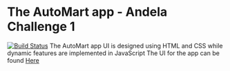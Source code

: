 # The AutoMart app - Andela Challenge 1
[![Build Status](https://travis-ci.org/travis-ci/AutoMart.svg?branch=travis-ui)](https://travis-ci.org/travis-ci/AutoMart)
The AutoMart app UI is designed using HTML and CSS while dynamic features are implemented in JavaScript
The UI for the app can be found [Here](https://kingsley-einstein.github.io/AutoMart/UI/views)